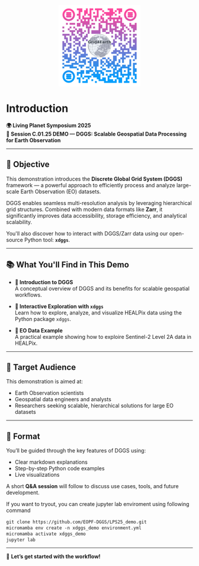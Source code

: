 <p align="center">
  <img src="https://raw.githubusercontent.com/EOPF-DGGS/LPS25_demo/main/images/QR-code.png" alt="QR code for demo Logo" width="220px">
</p>

# Introduction

**🌍 Living Planet Symposium 2025**  
**📌 Session C.01.25 DEMO — DGGS: Scalable Geospatial Data Processing for Earth Observation**

---

## 🎯 Objective

This demonstration introduces the **Discrete Global Grid System (DGGS)** framework — a powerful approach to efficiently process and analyze large-scale Earth Observation (EO) datasets.

DGGS enables seamless multi-resolution analysis by leveraging hierarchical grid structures. Combined with modern data formats like **Zarr**, it significantly improves data accessibility, storage efficiency, and analytical scalability.

You'll also discover how to interact with DGGS/Zarr data using our open-source Python tool: **`xdggs`**.

---

## 📚 What You'll Find in This Demo

- **🔹 Introduction to DGGS**  
  A conceptual overview of DGGS and its benefits for scalable geospatial workflows.

- **🔹 Interactive Exploration with `xdggs`**  
  Learn how to explore, analyze, and visualize HEALPix data using the Python package `xdggs`.

- **🔹 EO Data Example**  
  A practical example showing how to exploire Sentinel-2 Level 2A data in HEALPix.  
  

---

## 👥 Target Audience

This demonstration is aimed at:

- Earth Observation scientists  
- Geospatial data engineers and analysts  
- Researchers seeking scalable, hierarchical solutions for large EO datasets


---

## 🧭 Format

You’ll be guided through the key features of DGGS using:

- Clear markdown explanations  
- Step-by-step Python code examples  
- Live visualizations  

A short **Q&A session** will follow to discuss use cases, tools, and future development.


If you want to tryout, you can create jupyter lab enviroment using following command

```
git clone https://github.com/EOPF-DGGS/LPS25_demo.git
micromamba env create -n xdggs_demo environment.yml
micromamba activate xdggs_demo
jupyter lab
```

---

🚀 **Let’s get started with the workflow!**
